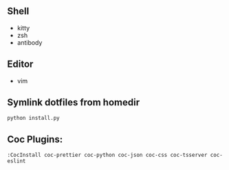## Shell
- kitty
- zsh
- antibody

## Editor
- vim

## Symlink dotfiles from homedir
`python install.py`

## Coc Plugins:
`:CocInstall coc-prettier coc-python coc-json coc-css coc-tsserver coc-eslint`
